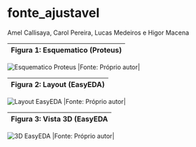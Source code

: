 # fonte_ajustavel

Amel Callisaya,
Carol Pereira,
Lucas Medeiros e
Higor Macena

|Figura 1: Esquematico (Proteus)|
|:---------:|
![Esquematico Proteus](https://github.com/CAROLPEREIRA2004/fonte_ajustavel/blob/main/esquematico_proteus.PNG)
|Fonte: Próprio autor|

|Figura 2: Layout (EasyEDA)|
|:---------:|
![Layout EasyEDA](https://github.com/Higaozo/fonte_ajustavel/blob/main/Layout.PNG)
|Fonte: Próprio autor|

|Figura 3: Vista 3D (EasyEDA|
|:---------:|
![3D EasyEDA](https://github.com/Higaozo/fonte_ajustavel/blob/main/Vista%203D.PNG)
|Fonte: Próprio autor|



